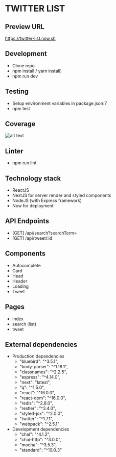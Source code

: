 # TWITTER LIST

## Preview URL

https://twitter-list.now.sh

## Development

* Clone repo
* npm install / yarn install)
* npm run dev

## Testing

* Setup environment variables in package.json:7
* npm test

## Coverage

![alt text](https://puu.sh/ybJxM/d7456e93f6.png)

## Linter

* npm run lint

## Technology stack

* ReactJS 
* NextJS for server render and styled components
* NodeJS (with Express framework)
* Now for deployment

## API Endpoints

* [GET] /api/search?searchTerm=
* [GET] /api/tweet/:id

## Components

* Autocomplete
* Card
* Head
* Header
* Loading
* Tweet

## Pages
* index
* search (list)
* tweet

## External dependencies

* Production dependencies
  * "bluebird": "^3.5.1",
  * "body-parser": "^1.18.1",
  * "classnames": "^2.2.5",
  * "express": "^4.14.0",
  * "next": "latest",
  * "q": "^1.5.0",
  * "react": "^16.0.0",
  * "react-dom": "^16.0.0",
  * "redis": "^2.8.0",
  * "restler": "^3.4.0",
  * "styled-jsx": "^2.0.0",
  * "twitter": "^1.7.1",
  * "webpack": "^2.5.1"
* Development dependencies
  * "chai": "^4.1.2",
  * "chai-http": "^3.0.0",
  * "mocha": "^3.5.3",
  * "standard": "^10.0.3"
